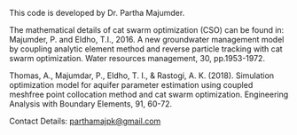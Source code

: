 This code is developed by Dr. Partha Majumder.

The mathematical details of cat swarm optimization (CSO) can be found in: 
Majumder, P. and Eldho, T.I., 2016. A new groundwater management model by coupling analytic element method and reverse particle tracking with cat swarm optimization. Water resources management, 30, pp.1953-1972.

Thomas, A., Majumdar, P., Eldho, T. I., & Rastogi, A. K. (2018). Simulation optimization model for aquifer parameter estimation using coupled meshfree point collocation method and cat swarm optimization. Engineering Analysis with Boundary Elements, 91, 60-72.

Contact Details: parthamajpk@gmail.com